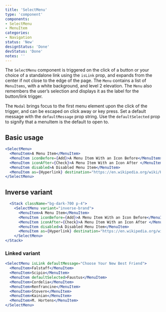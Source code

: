 ```yaml
---
title: 'SelectMenu'
type: 'component'
components:
- SelectMenu
- MenuItem
categories:
- Navigation
status: 'New'
designStatus: 'Done'
devStatus: 'Done'
notes: ''
---
```


The ``SelectMenu`` component is triggered on the click of a button or your choice of a standalone link using the `isLink` prop, and expands from the center if not close to the edge of the page. The ``Menu`` contains a list of ``MenuItems``, with a white background, and level 2 elevation. The ``Menu`` also remembers the user’s selection and displays it as the label for the button/link trigger.

The ``Modal`` brings focus to the first menu element upon the click of the trigger, and can be escaped on click away or key press. Set a default message with the `defaultMessage` prop string. Use the `defaultSelected` prop to signify that a menuItem is the default to open to.

## Basic usage

```jsx live
<SelectMenu>
  <MenuItem>A Menu Item</MenuItem>
  <MenuItem iconBefore={Add}>A Menu Item With an Icon Before</MenuItem>
  <MenuItem iconAfter={Check}>A Menu Item With an Icon After </MenuItem>
  <MenuItem disabled>A Disabled Menu Item</MenuItem>
  <MenuItem as={Hyperlink} destination="https://en.wikipedia.org/wiki/Hyperlink">A Link Menu Item</MenuItem>
</SelectMenu>
```

## Inverse variant

```jsx live
  <Stack className="bg-dark-700 p-4">
    <SelectMenu variant="inverse-brand">
      <MenuItem>A Menu Item</MenuItem>
      <MenuItem iconBefore={Add}>A Menu Item With an Icon Before</MenuItem>
      <MenuItem iconAfter={Check}>A Menu Item With an Icon After </MenuItem>
      <MenuItem disabled>A Disabled Menu Item</MenuItem>
      <MenuItem as={Hyperlink} destination="https://en.wikipedia.org/wiki/Hyperlink">A Link Menu Item</MenuItem>
    </SelectMenu>
</Stack>
```

### Linked variant

```jsx live
<SelectMenu isLink defaultMessage="Choose Your New Best Friend">
  <MenuItem>Falstaff</MenuItem>
  <MenuItem>Scipio</MenuItem>
  <MenuItem defaultSelected>Faustus</MenuItem>
  <MenuItem>Cordelia</MenuItem>
  <MenuItem>Renfrancine</MenuItem>
  <MenuItem>Stovern</MenuItem>
  <MenuItem>Kainian</MenuItem>
  <MenuItem>M. Hortens</MenuItem>
</SelectMenu>
```
